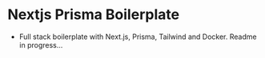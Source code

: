 # Nextjs Prisma Boilerplate

- Full stack boilerplate with Next.js, Prisma, Tailwind and Docker. Readme in progress...
